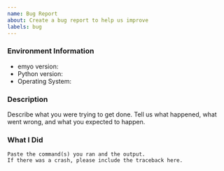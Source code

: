 ```yaml
---
name: Bug Report
about: Create a bug report to help us improve
labels: bug
---
```


<!-- Please search existing issues to avoid creating duplicates. -->

### Environment Information

-   emyo version:
-   Python version:
-   Operating System:

### Description

Describe what you were trying to get done.
Tell us what happened, what went wrong, and what you expected to happen.

### What I Did

```
Paste the command(s) you ran and the output.
If there was a crash, please include the traceback here.
```
